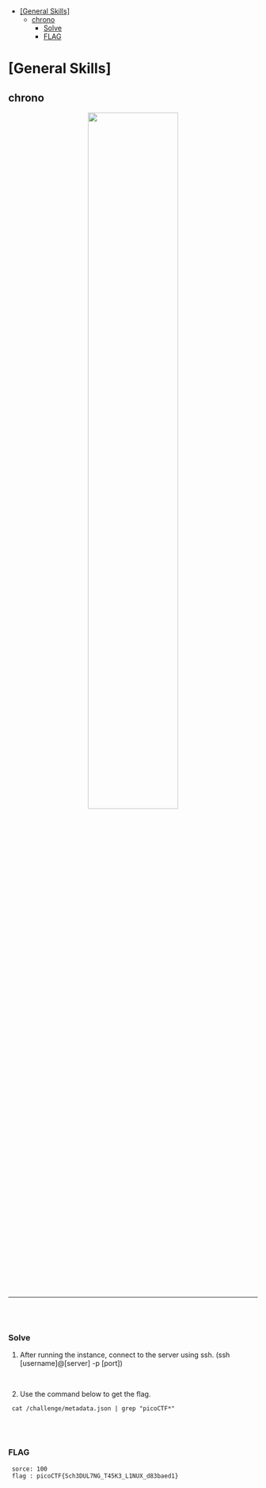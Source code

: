 </br> 

- [\[General Skills\]](#general-skills)
  - [chrono](#chrono)
    - [Solve](#solve)
    - [FLAG](#flag)

# [General Skills]
## chrono
<div style="text-align:center;">
    <img width="60%" src="https://user-images.githubusercontent.com/92027143/227708928-46a0d2be-1f29-4cbc-aff7-24566a1703a9.png" >
</div>
</br>
</br>

______________
</br>
</br>

### Solve
1. After running the instance, connect to the server using ssh.
(ssh [username]@[server] -p [port])
</br> 

2. Use the command below to get the flag.
```
 cat /challenge/metadata.json | grep "picoCTF*"
```
</br> 
</br> 

### FLAG
```
 sorce: 100
 flag : picoCTF{Sch3DUL7NG_T45K3_L1NUX_d83baed1}
```


